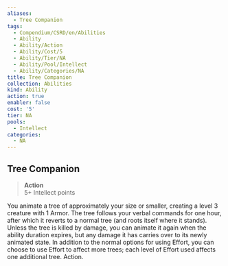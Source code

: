 ```yaml
---
aliases:
  - Tree Companion
tags:
  - Compendium/CSRD/en/Abilities
  - Ability
  - Ability/Action
  - Ability/Cost/5
  - Ability/Tier/NA
  - Ability/Pool/Intellect
  - Ability/Categories/NA
title: Tree Companion
collection: Abilities
kind: Ability
action: true
enabler: false
cost: '5'
tier: NA
pools:
  - Intellect
categories:
  - NA
---
```

## Tree Companion  
>**Action**  
>5+ Intellect points
  
You animate a tree of approximately your size or smaller, creating a level 3 creature with 1 Armor. The tree follows your verbal commands for one hour, after which it reverts to a normal tree (and roots itself where it stands). Unless the tree is killed by damage, you can animate it again when the ability duration expires, but any damage it has carries over to its newly animated state. In addition to the normal options for using Effort, you can choose to use Effort to affect more trees; each level of Effort used affects one additional tree. Action.